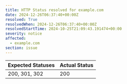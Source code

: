 ```yaml
---
title: HTTP Status resolved for example.com
date: 2024-12-26T06:37:40+00:00Z
resolved: True
resolvedWhen: 2024-12-26T06:37:40+00:00Z
resolvedStartTime: 2024-10-25T21:09:43.191474+00:00
severity: notice
affected:
  - example.com
section: issue
---
```


| Expected Statuses | Actual Status  |
|-------------------|----------------|
| 200, 301, 302 | 200 |
